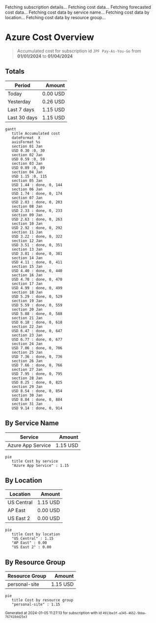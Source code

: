 Fetching subscription details...
Fetching cost data...
Fetching forecasted cost data...
Fetching cost data by service name...
Fetching cost data by location...
Fetching cost data by resource group...
# Azure Cost Overview

> Accumulated cost for subscription id `JPF Pay-As-You-Go` from **01/01/2024** to **01/04/2024**

## Totals

|Period|Amount|
|---|---:|
|Today|0.00 USD|
|Yesterday|0.26 USD|
|Last 7 days|1.15 USD|
|Last 30 days|1.15 USD|

```mermaid
gantt
   title Accumulated cost
   dateFormat  X
   axisFormat %s
   section 01 Jan
   USD 0.30 :0, 30
   section 02 Jan
   USD 0.59 :0, 59
   section 03 Jan
   USD 0.89 :0, 89
   section 04 Jan
   USD 1.15 :0, 115
   section 05 Jan
   USD 1.44 : done, 0, 144
   section 06 Jan
   USD 1.74 : done, 0, 174
   section 07 Jan
   USD 2.03 : done, 0, 203
   section 08 Jan
   USD 2.33 : done, 0, 233
   section 09 Jan
   USD 2.63 : done, 0, 263
   section 10 Jan
   USD 2.92 : done, 0, 292
   section 11 Jan
   USD 3.22 : done, 0, 322
   section 12 Jan
   USD 3.51 : done, 0, 351
   section 13 Jan
   USD 3.81 : done, 0, 381
   section 14 Jan
   USD 4.11 : done, 0, 411
   section 15 Jan
   USD 4.40 : done, 0, 440
   section 16 Jan
   USD 4.70 : done, 0, 470
   section 17 Jan
   USD 4.99 : done, 0, 499
   section 18 Jan
   USD 5.29 : done, 0, 529
   section 19 Jan
   USD 5.59 : done, 0, 559
   section 20 Jan
   USD 5.88 : done, 0, 588
   section 21 Jan
   USD 6.18 : done, 0, 618
   section 22 Jan
   USD 6.47 : done, 0, 647
   section 23 Jan
   USD 6.77 : done, 0, 677
   section 24 Jan
   USD 7.06 : done, 0, 706
   section 25 Jan
   USD 7.36 : done, 0, 736
   section 26 Jan
   USD 7.66 : done, 0, 766
   section 27 Jan
   USD 7.95 : done, 0, 795
   section 28 Jan
   USD 8.25 : done, 0, 825
   section 29 Jan
   USD 8.54 : done, 0, 854
   section 30 Jan
   USD 8.84 : done, 0, 884
   section 31 Jan
   USD 9.14 : done, 0, 914
```

## By Service Name

|Service|Amount|
|---|---:|
|Azure App Service|1.15 USD|

```mermaid
pie
   title Cost by service
   "Azure App Service" : 1.15
```

## By Location

|Location|Amount|
|---|---:|
|US Central|1.15 USD|
|AP East|0.00 USD|
|US East 2|0.00 USD|

```mermaid
pie
   title Cost by location
   "US Central" : 1.15
   "AP East" : 0.00
   "US East 2" : 0.00
```

## By Resource Group

|Resource Group|Amount|
|---|---:|
|personal-site|1.15 USD|

```mermaid
pie
   title Cost by resource group
   "personal-site" : 1.15
```

<sup>Generated at 2024-01-05 11:27:13 for subscription with id `4913be3f-a345-4652-9bba-767418dd25e3`</sup>
